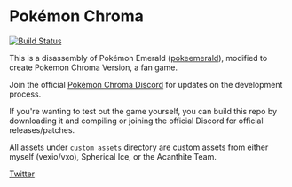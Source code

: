 # Pokémon Chroma

[![Build Status][travis-badge]][travis]

This is a disassembly of Pokémon Emerald ([pokeemerald](https://github.com/pret/pokeemerald)), modified to create Pokémon Chroma Version, a fan game.

Join the official [Pokémon Chroma Discord](https://discord.gg/hdCaSQa) for updates on the development process.

If you're wanting to test out the game yourself, you can build this repo by downloading it and compiling or joining the official Discord for official releases/patches.

All assets under `custom assets` directory are custom assets from either myself (vexio/vxo), Spherical Ice, or the Acanthite Team.

[Twitter](https://twitter.com/vexioVEVO)

[travis]: https://travis-ci.org/pret/pokeemerald
[travis-badge]: https://travis-ci.org/pret/pokeemerald.svg?branch=master
